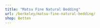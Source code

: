 ```yaml
---
title: "Matsu Fine Natural Bedding"
url: /berkeley/matsu-fine-natural-bedding/
shop: Betten
---
```

